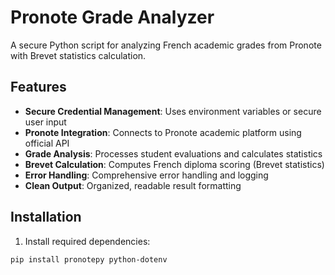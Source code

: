 # Pronote Grade Analyzer

A secure Python script for analyzing French academic grades from Pronote with Brevet statistics calculation.

## Features

- **Secure Credential Management**: Uses environment variables or secure user input
- **Pronote Integration**: Connects to Pronote academic platform using official API
- **Grade Analysis**: Processes student evaluations and calculates statistics
- **Brevet Calculation**: Computes French diploma scoring (Brevet statistics)
- **Error Handling**: Comprehensive error handling and logging
- **Clean Output**: Organized, readable result formatting

## Installation

1. Install required dependencies:
```bash
pip install pronotepy python-dotenv
